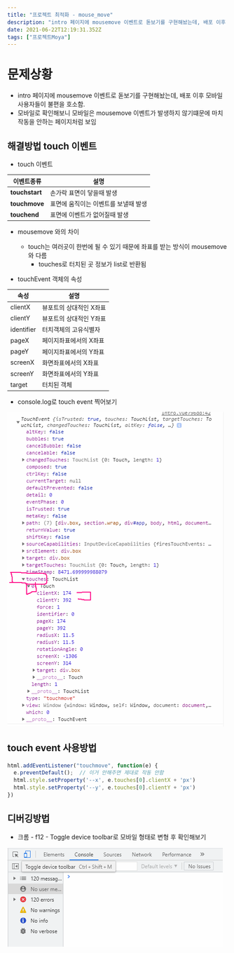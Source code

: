 ```yaml
---
title: "프로젝트 최적화 - mouse_move"
description: "intro 페이지에 mousemove 이벤트로 돋보기를 구현해놨는데, 배포 이후 모바일 사용자들이 불편을 호소함.모바일로 확인해보니 모바일은 mousemove 이벤트가 발생하지 않기떄문에 마치 작동을 안하는 페이지처럼 보임touch 이벤트mousemove 와의 차이to"
date: 2021-06-22T12:19:31.352Z
tags: ["프로젝트Moya"]
---
```



# 문제상황

- intro 페이지에 mousemove 이벤트로 돋보기를 구현해놨는데, 배포 이후 모바일 사용자들이 불편을 호소함.
- 모바일로 확인해보니 모바일은 mousemove 이벤트가 발생하지 않기떄문에 마치 작동을 안하는 페이지처럼 보임



## 해결방법 touch 이벤트

- touch 이벤트

| **이벤트종류** | **설명**                             |
| -------------- | ------------------------------------ |
| **touchstart** | 손가락 표면이 닿을때 발생            |
| **touchmove**  | 표면에 움직이는 이벤트를 보낼때 발생 |
| **touchend**   | 표면에 이벤트가 없어질때 발생        |

- mousemove 와의 차이
  - touch는 여러곳이 한번에 될 수 있기 때문에 좌표를 받는 방식이 mousemove와 다름
    - touches로 터치된 곳 정보가 list로 반환됨

- touchEvent 객체의 속성

| 속성       | 설명                    |
| ---------- | ----------------------- |
| clientX    | 뷰포트의 상대적인 X좌표 |
| clientY    | 뷰포트의 상대적인 Y좌표 |
| identifier | 터치객체의 고유식별자   |
| pageX      | 페이지좌표에서의 X좌표  |
| pageY      | 페이지좌표에서의 Y좌표  |
| screenX    | 화면좌표에서의 X좌표    |
| screenY    | 화면좌표에서의 Y좌표    |
| target     | 터치된 객체             |



- console.log로 touch event  찍어보기


![](../images/51ce5309-2e94-44a8-ba05-6ff19839b457-image-20210613204341459.png)




## touch event 사용방법

```js
html.addEventListener("touchmove", function(e) {    
  e.preventDefault();  // 이거 안해주면 제대로 작동 안함
  html.style.setProperty('--x', e.touches[0].clientX + 'px')
  html.style.setProperty('--y', e.touches[0].clientY + 'px')
})
```



## 디버깅방법

- 크롬 - f12 - Toggle device toolbar로 모바일 형태로 변형 후 확인해보기


![](../images/f3589734-6598-4447-800a-2f90adb30d98-image-20210613204742678.png)
